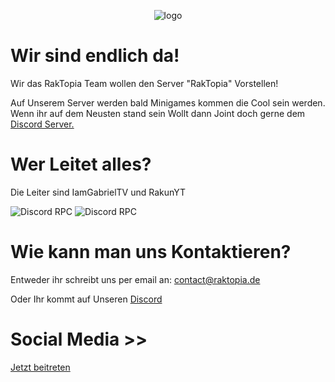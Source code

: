 <p align="center">
  <img alt="logo" src="https://github.com/Raktopia/raktopia.de/assets/41999358/2f2c062e-aa4f-4dfc-a627-4c2c1737ca75" />
</p>


# Wir sind endlich da!

Wir das RakTopia Team wollen den Server "RakTopia" Vorstellen!

Auf Unserem Server werden bald Minigames kommen die Cool sein werden.
Wenn ihr auf dem Neusten stand sein Wollt dann Joint doch gerne dem <a class="primary-btn" href="https://dsc.gg/raktopia">Discord Server.</a>

# Wer Leitet alles?

Die Leiter sind IamGabrielTV und RakunYT

<img alt="Discord RPC" src="https://camo.githubusercontent.com/1af9dbd6297166063610269fc0e0d0848fd54b800f83bc2ca8349bd56ffc6a1d/68747470733a2f2f6c616e796172642e636e7261642e6465762f6170692f343638313030383937383630343835313230" data-canonical-src="https://lanyard.cnrad.dev/api/468100897860485120" style="max-width: 100%;">

<img alt="Discord RPC" src="https://camo.githubusercontent.com/a9d38c67ad54a50cadca822c20889e7812e4d69584b8e52aee61b3e4c8c858ba/68747470733a2f2f6c616e796172642e636e7261642e6465762f6170692f383039343430313331313836353536393538" data-canonical-src="https://lanyard.cnrad.dev/api/809440131186556958" style="max-width: 100%;">

# Wie kann man uns Kontaktieren?

Entweder ihr schreibt uns per email an: contact@raktopia.de 

Oder Ihr kommt auf Unseren <a class="primary-btn" href="https://dsc.gg/raktopia">Discord</a>

# Social Media >>

<a class="primary-btn" href="https://dsc.gg/raktopia">Jetzt beitreten</a>
